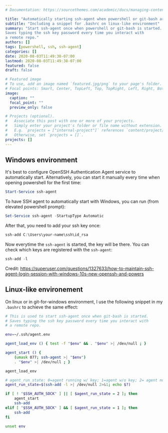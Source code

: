 ```yaml
---
# Documentation: https://sourcethemes.com/academic/docs/managing-content/

title: "Automatically starting ssh-agent when powershell or git-bash are started"
subtitle: "Including a snippet for .bashrc on linux-like environment"
summary: "Start ssh-agent once when powershell or git-bash is started.
Saves typing the ssh key password every time you interact with
a remote repo."
authors: []
tags: [powershell, ssh, ssh-agent]
categories: []
date: 2020-08-03T11:49:38-07:00
lastmod: 2020-08-03T11:49:38-07:00
featured: false
draft: false

# Featured image
# To use, add an image named `featured.jpg/png` to your page's folder.
# Focal points: Smart, Center, TopLeft, Top, TopRight, Left, Right, BottomLeft, Bottom, BottomRight.
image:
  caption: ""
  focal_point: ""
  preview_only: false

# Projects (optional).
#   Associate this post with one or more of your projects.
#   Simply enter your project's folder or file name without extension.
#   E.g. `projects = ["internal-project"]` references `content/project/deep-learning/index.md`.
#   Otherwise, set `projects = []`.
projects: []
---
```



## Windows environment
It's best to configure OpenSSH Authentication Agent service to automatically start.
Alternatively, you can start it manually every time when opening powershell for the first time:

```powershell
Start-Service ssh-agent
```

To have SSH agent to automatically start with Windows, you can run  (from elevated powershell prompt):
```powershell
Set-Service ssh-agent -StartupType Automatic 
```

After that, you need to add your ssh key once:
```powershell
ssh-add C:\Users\your-name\ssh\id_rsa 
```

Now everytime the `ssh-agent` is started, the key will be there. You can check which keys are registered with the `ssh-agent`:

```powershell
ssh-add -l
```

Credit:
https://superuser.com/questions/1327633/how-to-maintain-ssh-agent-login-session-with-windows-10s-new-openssh-and-powers



## Linux-like environement
On linux or in git-for-windows environment, I use the following snippet in my `.bashrc` to achieve the same effect:

```bash
# This is used to start ssh-agent once when git-bash is started.
# Saves typing the ssh key password every time you interact with
# a remote repo.

env=~/.ssh/agent.env

agent_load_env () { test -f "$env" && . "$env" >| /dev/null ; }

agent_start () {
    (umask 077; ssh-agent >| "$env")
    . "$env" >| /dev/null ; }

agent_load_env

# agent_run_state: 0=agent running w/ key; 1=agent w/o key; 2= agent not running
agent_run_state=$(ssh-add -l >| /dev/null 2>&1; echo $?)

if [ ! "$SSH_AUTH_SOCK" ] || [ $agent_run_state = 2 ]; then
    agent_start
    ssh-add
elif [ "$SSH_AUTH_SOCK" ] && [ $agent_run_state = 1 ]; then
    ssh-add
fi

unset env
```
